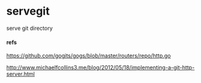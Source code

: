 # servegit
serve git directory

#### refs
https://github.com/gogits/gogs/blob/master/routers/repo/http.go

http://www.michaelfcollins3.me/blog/2012/05/18/implementing-a-git-http-server.html
